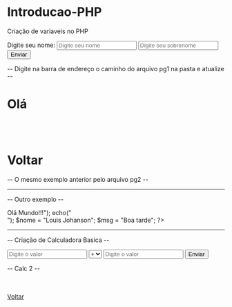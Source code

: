 # Introducao-PHP
Criação de variaveis no PHP

<form action="pg2.php" method="get">
    <label>Digite seu nome:</label>
    <input type="text" name="user" placeholder="Digite seu nome">
    <input type="text" name="ln" placeholder="Digite seu sobrenome">
    <input type="submit" value="Enviar">
</form>

-- Digite na barra de endereço o caminho do arquivo pg1 na pasta e atualize --

<?php
$nome = $_GET['user'];
$sobrenome = $_GET['ln'];
?>
<h1>
    <p> Olá <?= $nome . " " . $sobrenome ?> </p>
    <br><br>
<a ref="pg1.php">Voltar</a>
</h1>
-- O mesmo exemplo anterior pelo arquivo pg2 --

------------------------------------------------------------------------------------------------------------------------------------------------

-- Outro exemplo --

<?php
echo("<h1>Olá Mundo!!!</h1>");
echo("<br>");

$nome = "Louis Johanson";
$msg = "Boa tarde";
?>

<?php echo($msg); ?>
<br>
<?= $msg ?>

------------------------------------------------------------------------------------------------------------------------------------------------

-- Criação de Calculadora Basica --

<form action="calc2.php" method="get">
    <input type="number" name="n1" placeholder="Digite o valor">
    <select name="op">
        <option value="1">+</option>
        <option value="2">-</option>
        <option value="3">*</option>
        <option value="4">/</option>
    </select>
    <input type="number" name="n2" placeholder="Digite o valor">
    <input type="submit" value="Enviar">
</form>

-- Calc 2 --

<?php
if(!isset($_GET['n1']) || !isset($_GET['n2']) || !isset($_GET['op'])){
    header('Location: calc1.php');
    exit();
    
}



$num1 = $_GET['n1'];
$nun2 = $_GET['n2'];
$op = $_GET['op'];
if($op == 1){
    echo($num1 . " + " . $nun2 . " = " . $num1+$nun2);
}
elseif($op == 2){
    echo($num1 . " - " . $nun2 . " = " . $num1-$nun2);
}
elseif($op == 3){
    echo($num1 . " x " . $nun2 . " = " . $num1*$nun2);
}else{
    if($nun2 == 0){
        echo("É impossível dividir por zero.");
    }
    else{
        echo($num1 . " / " . $nun2 . " = " . $num1/$nun2);
    }
}
?>

<br><br>
<a href="calc1.php">Voltar</a>
